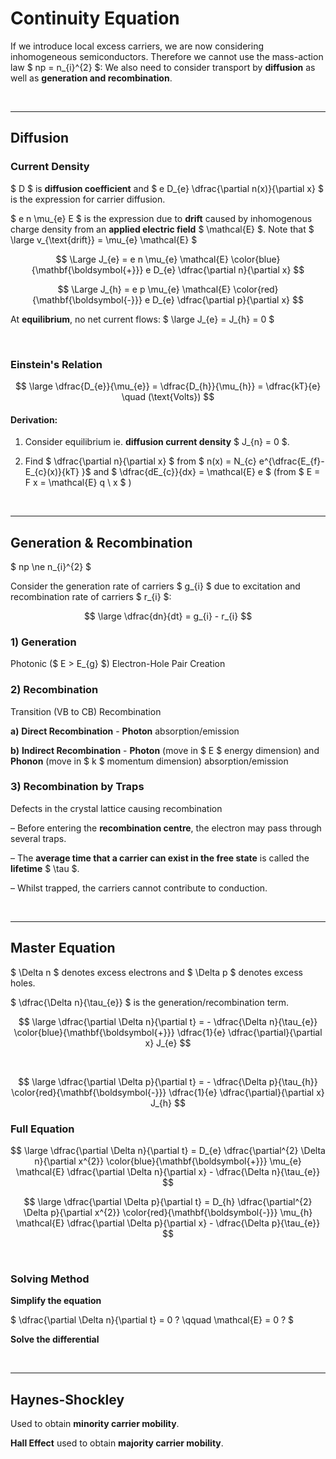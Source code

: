 # Continuity Equation

If we introduce local excess carriers, we are now considering inhomogeneous semiconductors.
Therefore we cannot use the mass-action law $ np = n_{i}^{2} $:
We also need to consider transport by **diffusion** as well as **generation and recombination**.

</br><hr>

## Diffusion

### Current Density
$ D $ is **diffusion coefficient** and $ e D_{e} \dfrac{\partial n(x)}{\partial x} $ is the expression for carrier diffusion.

$ e n \mu_{e} E $ is the expression due to **drift** caused by inhomogenous charge density from an **applied electric field** $ \mathcal{E} $. Note that $ \large v_{\text{drift}} = \mu_{e} \mathcal{E} $ 
 
$$ \Large J_{e} = e n \mu_{e} \mathcal{E} \color{blue}{\mathbf{\boldsymbol{+}}} e D_{e} \dfrac{\partial n}{\partial x} $$

$$ \Large J_{h} = e p \mu_{e} \mathcal{E} \color{red}{\mathbf{\boldsymbol{-}}}  e D_{e} \dfrac{\partial p}{\partial x} $$

At **equilibrium**, no net current flows:
$ \large J_{e} = J_{h} = 0 $




</br>

### Einstein's Relation

$$ \large \dfrac{D_{e}}{\mu_{e}} = \dfrac{D_{h}}{\mu_{h}} = \dfrac{kT}{e} \quad (\text{Volts}) $$

#### Derivation:

1) Consider equilibrium ie. **diffusion current density** $ J_{n} = 0 $.

2) Find $ \dfrac{\partial n}{\partial x} $ from $ n(x) = N_{c} e^{\dfrac{E_{f}-E_{c}(x)}{kT} }$  and $ \dfrac{dE_{c}}{dx} = \mathcal{E} e $ (from $ E = F x = \mathcal{E} q \ x $ )




</br><hr>

## Generation & Recombination

$ np \ne n_{i}^{2} $
 
Consider the generation rate of carriers $ g_{i} $ due to excitation and recombination rate of carriers $ r_{i} $:

$$ \large \dfrac{dn}{dt} = g_{i} - r_{i} $$

### 1) Generation 
Photonic ($ E > E_{g} $) Electron-Hole Pair Creation 

### 2) Recombination
Transition (VB to CB) Recombination

__a)__ **Direct Recombination** - **Photon** absorption/emission

__b)__ **Indirect Recombination** - **Photon** (move in $ E $ energy dimension) and **Phonon** (move in $ k $ momentum dimension) absorption/emission

### 3) Recombination by Traps

Defects in the crystal lattice causing recombination

– Before entering the **recombination centre**, the electron may pass through several traps.

– The **average time that a carrier can exist in the free state** is called the **lifetime** $ \tau $.

– Whilst trapped, the carriers cannot contribute to conduction.

</br><hr>

## Master Equation

$ \Delta n $ denotes excess electrons and $ \Delta p $ denotes excess holes.

$ \dfrac{\Delta n}{\tau_{e}} $ is the generation/recombination term.

$$ \large \dfrac{\partial \Delta n}{\partial t} = - \dfrac{\Delta n}{\tau_{e}} \color{blue}{\mathbf{\boldsymbol{+}}} \dfrac{1}{e} \dfrac{\partial}{\partial x} J_{e} $$

</br>

$$ \large \dfrac{\partial \Delta p}{\partial t} = - \dfrac{\Delta p}{\tau_{h}} \color{red}{\mathbf{\boldsymbol{-}}} \dfrac{1}{e} \dfrac{\partial}{\partial x} J_{h} $$


### Full Equation

$$ \large \dfrac{\partial \Delta n}{\partial t} = D_{e} \dfrac{\partial^{2} \Delta n}{\partial x^{2}} \color{blue}{\mathbf{\boldsymbol{+}}} \mu_{e} \mathcal{E}  \dfrac{\partial \Delta n}{\partial x} - \dfrac{\Delta n}{\tau_{e}} $$

$$ \large \dfrac{\partial \Delta p}{\partial t} = D_{h} \dfrac{\partial^{2} \Delta p}{\partial x^{2}} \color{red}{\mathbf{\boldsymbol{-}}} \mu_{h} \mathcal{E}  \dfrac{\partial \Delta p}{\partial x} - \dfrac{\Delta p}{\tau_{e}} $$


</br>

### Solving Method

**Simplify the equation**

$ \dfrac{\partial \Delta n}{\partial t} = 0 ? \qquad \mathcal{E} = 0 ? $ 

**Solve the differential**


</br><hr>


## Haynes-Shockley 

Used to obtain **minority carrier mobility**.

**Hall Effect** used to obtain **majority carrier mobility**.

  



